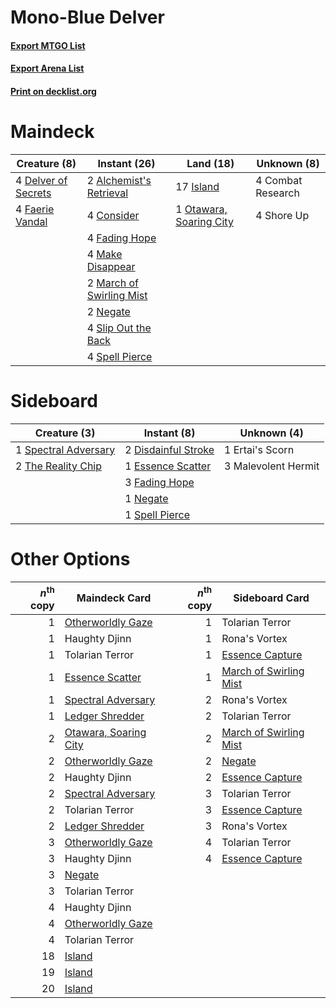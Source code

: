 # Mono-Blue Delver

#### [Export MTGO List](../collection/Mono-Blue%20Delver/Mono-Blue%20Delver.txt)
#### [Export Arena List](../collection/Mono-Blue%20Delver/Mono-Blue%20Delver_arena.txt)
#### [Print on decklist.org](http://decklist.org/?deckmain=2%09Alchemist's%20Retrieval%0A4%09Combat%20Research%0A4%09Consider%0A4%09Delver%20of%20Secrets%0A4%09Fading%20Hope%0A4%09Faerie%20Vandal%0A17%09Island%0A4%09Make%20Disappear%0A2%09March%20of%20Swirling%20Mist%0A2%09Negate%0A1%09Otawara,%20Soaring%20City%0A4%09Shore%20Up%0A4%09Slip%20Out%20the%20Back%0A4%09Spell%20Pierce&deckside=2%09Disdainful%20Stroke%0A1%09Ertai's%20Scorn%0A1%09Essence%20Scatter%0A3%09Fading%20Hope%0A3%09Malevolent%20Hermit%0A1%09Negate%0A1%09Spectral%20Adversary%0A1%09Spell%20Pierce%0A2%09The%20Reality%20Chip)
# Maindeck

|                                         Creature (8)                                         |                                           Instant (26)                                            |                                            Land (18)                                             |   Unknown (8)   |
|----------------------------------------------------------------------------------------------|---------------------------------------------------------------------------------------------------|--------------------------------------------------------------------------------------------------|-----------------|
|4 [Delver of Secrets](http://gatherer.wizards.com/Pages/Card/Details.aspx?multiverseid=226749)|2 [Alchemist's Retrieval](http://gatherer.wizards.com/Pages/Card/Details.aspx?multiverseid=540883) |17 [Island](http://gatherer.wizards.com/Pages/Card/Details.aspx?multiverseid=439857)              |4 Combat Research|
|4 [Faerie Vandal](http://gatherer.wizards.com/Pages/Card/Details.aspx?multiverseid=473007)    |4 [Consider](http://gatherer.wizards.com/Pages/Card/Details.aspx?multiverseid=534803)              |1 [Otawara, Soaring City](http://gatherer.wizards.com/Pages/Card/Details.aspx?multiverseid=548584)|4 Shore Up       |
|                                                                                              |4 [Fading Hope](http://gatherer.wizards.com/Pages/Card/Details.aspx?multiverseid=534812)           |                                                                                                  |                 |
|                                                                                              |4 [Make Disappear](http://gatherer.wizards.com/Pages/Card/Details.aspx?multiverseid=555250)        |                                                                                                  |                 |
|                                                                                              |2 [March of Swirling Mist](http://gatherer.wizards.com/Pages/Card/Details.aspx?multiverseid=548358)|                                                                                                  |                 |
|                                                                                              |2 [Negate](http://gatherer.wizards.com/Pages/Card/Details.aspx?multiverseid=423707)                |                                                                                                  |                 |
|                                                                                              |4 [Slip Out the Back](http://gatherer.wizards.com/Pages/Card/Details.aspx?multiverseid=555263)     |                                                                                                  |                 |
|                                                                                              |4 [Spell Pierce](http://gatherer.wizards.com/Pages/Card/Details.aspx?multiverseid=425876)          |                                                                                                  |                 |


# Sideboard

|                                         Creature (3)                                          |                                         Instant (8)                                          |    Unknown (4)    |
|-----------------------------------------------------------------------------------------------|----------------------------------------------------------------------------------------------|-------------------|
|1 [Spectral Adversary](http://gatherer.wizards.com/Pages/Card/Details.aspx?multiverseid=534843)|2 [Disdainful Stroke](http://gatherer.wizards.com/Pages/Card/Details.aspx?multiverseid=420705)|1 Ertai's Scorn    |
|2 [The Reality Chip](http://gatherer.wizards.com/Pages/Card/Details.aspx?multiverseid=548372)  |1 [Essence Scatter](http://gatherer.wizards.com/Pages/Card/Details.aspx?multiverseid=426754)  |3 Malevolent Hermit|
|                                                                                               |3 [Fading Hope](http://gatherer.wizards.com/Pages/Card/Details.aspx?multiverseid=534812)      |                   |
|                                                                                               |1 [Negate](http://gatherer.wizards.com/Pages/Card/Details.aspx?multiverseid=423707)           |                   |
|                                                                                               |1 [Spell Pierce](http://gatherer.wizards.com/Pages/Card/Details.aspx?multiverseid=425876)     |                   |


# Other Options

|*n*<sup>th</sup> copy|                                         Maindeck Card                                          |*n*<sup>th</sup> copy|                                         Sideboard Card                                          |
|--------------------:|------------------------------------------------------------------------------------------------|--------------------:|-------------------------------------------------------------------------------------------------|
|                    1|[Otherworldly Gaze](http://gatherer.wizards.com/Pages/Card/Details.aspx?multiverseid=534831)    |                    1|Tolarian Terror                                                                                  |
|                    1|Haughty Djinn                                                                                   |                    1|Rona's Vortex                                                                                    |
|                    1|Tolarian Terror                                                                                 |                    1|[Essence Capture](http://gatherer.wizards.com/Pages/Card/Details.aspx?multiverseid=457181)       |
|                    1|[Essence Scatter](http://gatherer.wizards.com/Pages/Card/Details.aspx?multiverseid=426754)      |                    1|[March of Swirling Mist](http://gatherer.wizards.com/Pages/Card/Details.aspx?multiverseid=548358)|
|                    1|[Spectral Adversary](http://gatherer.wizards.com/Pages/Card/Details.aspx?multiverseid=534843)   |                    2|Rona's Vortex                                                                                    |
|                    1|[Ledger Shredder](http://gatherer.wizards.com/Pages/Card/Details.aspx?multiverseid=555247)      |                    2|Tolarian Terror                                                                                  |
|                    2|[Otawara, Soaring City](http://gatherer.wizards.com/Pages/Card/Details.aspx?multiverseid=548584)|                    2|[March of Swirling Mist](http://gatherer.wizards.com/Pages/Card/Details.aspx?multiverseid=548358)|
|                    2|[Otherworldly Gaze](http://gatherer.wizards.com/Pages/Card/Details.aspx?multiverseid=534831)    |                    2|[Negate](http://gatherer.wizards.com/Pages/Card/Details.aspx?multiverseid=423707)                |
|                    2|Haughty Djinn                                                                                   |                    2|[Essence Capture](http://gatherer.wizards.com/Pages/Card/Details.aspx?multiverseid=457181)       |
|                    2|[Spectral Adversary](http://gatherer.wizards.com/Pages/Card/Details.aspx?multiverseid=534843)   |                    3|Tolarian Terror                                                                                  |
|                    2|Tolarian Terror                                                                                 |                    3|[Essence Capture](http://gatherer.wizards.com/Pages/Card/Details.aspx?multiverseid=457181)       |
|                    2|[Ledger Shredder](http://gatherer.wizards.com/Pages/Card/Details.aspx?multiverseid=555247)      |                    3|Rona's Vortex                                                                                    |
|                    3|[Otherworldly Gaze](http://gatherer.wizards.com/Pages/Card/Details.aspx?multiverseid=534831)    |                    4|Tolarian Terror                                                                                  |
|                    3|Haughty Djinn                                                                                   |                    4|[Essence Capture](http://gatherer.wizards.com/Pages/Card/Details.aspx?multiverseid=457181)       |
|                    3|[Negate](http://gatherer.wizards.com/Pages/Card/Details.aspx?multiverseid=423707)               |                     |                                                                                                 |
|                    3|Tolarian Terror                                                                                 |                     |                                                                                                 |
|                    4|Haughty Djinn                                                                                   |                     |                                                                                                 |
|                    4|[Otherworldly Gaze](http://gatherer.wizards.com/Pages/Card/Details.aspx?multiverseid=534831)    |                     |                                                                                                 |
|                    4|Tolarian Terror                                                                                 |                     |                                                                                                 |
|                   18|[Island](http://gatherer.wizards.com/Pages/Card/Details.aspx?multiverseid=439857)               |                     |                                                                                                 |
|                   19|[Island](http://gatherer.wizards.com/Pages/Card/Details.aspx?multiverseid=439857)               |                     |                                                                                                 |
|                   20|[Island](http://gatherer.wizards.com/Pages/Card/Details.aspx?multiverseid=439857)               |                     |                                                                                                 |

